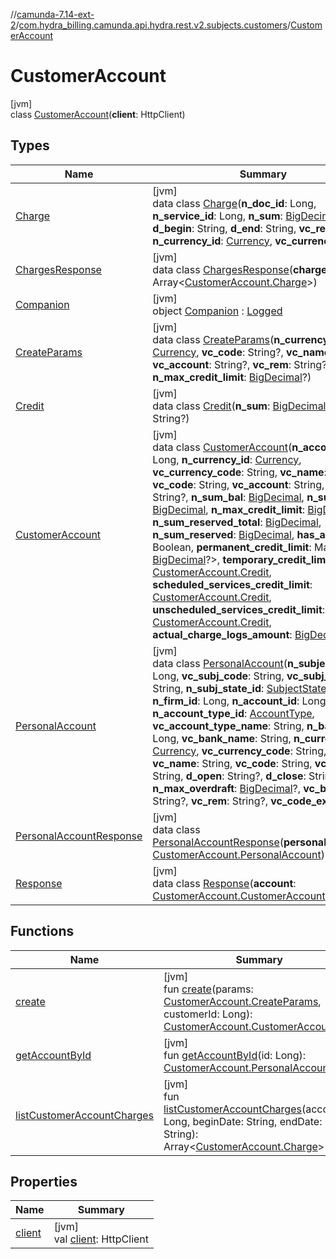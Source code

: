 //[camunda-7.14-ext-2](../../../index.md)/[com.hydra_billing.camunda.api.hydra.rest.v2.subjects.customers](../index.md)/[CustomerAccount](index.md)

# CustomerAccount

[jvm]\
class [CustomerAccount](index.md)(**client**: HttpClient)

## Types

| Name | Summary |
|---|---|
| [Charge](-charge/index.md) | [jvm]<br>data class [Charge](-charge/index.md)(**n_doc_id**: Long, **n_service_id**: Long, **n_sum**: [BigDecimal](https://docs.oracle.com/javase/8/docs/api/java/math/BigDecimal.html), **d_begin**: String, **d_end**: String, **vc_rem**: String, **n_currency_id**: [Currency](../../com.hydra_billing.camunda.api.hydra.common_types/-currency/index.md), **vc_currency**: String) |
| [ChargesResponse](-charges-response/index.md) | [jvm]<br>data class [ChargesResponse](-charges-response/index.md)(**charges**: Array<[CustomerAccount.Charge](-charge/index.md)>) |
| [Companion](-companion/index.md) | [jvm]<br>object [Companion](-companion/index.md) : [Logged](../../com.hydra_billing.camunda.Logger/-logged/index.md) |
| [CreateParams](-create-params/index.md) | [jvm]<br>data class [CreateParams](-create-params/index.md)(**n_currency_id**: [Currency](../../com.hydra_billing.camunda.api.hydra.common_types/-currency/index.md), **vc_code**: String?, **vc_name**: String?, **vc_account**: String?, **vc_rem**: String?, **n_max_credit_limit**: [BigDecimal](https://docs.oracle.com/javase/8/docs/api/java/math/BigDecimal.html)?) |
| [Credit](-credit/index.md) | [jvm]<br>data class [Credit](-credit/index.md)(**n_sum**: [BigDecimal](https://docs.oracle.com/javase/8/docs/api/java/math/BigDecimal.html)?, **d_end**: String?) |
| [CustomerAccount](-customer-account/index.md) | [jvm]<br>data class [CustomerAccount](-customer-account/index.md)(**n_account_id**: Long, **n_currency_id**: [Currency](../../com.hydra_billing.camunda.api.hydra.common_types/-currency/index.md), **vc_currency_code**: String, **vc_name**: String, **vc_code**: String, **vc_account**: String, **vc_rem**: String?, **n_sum_bal**: [BigDecimal](https://docs.oracle.com/javase/8/docs/api/java/math/BigDecimal.html), **n_sum_free**: [BigDecimal](https://docs.oracle.com/javase/8/docs/api/java/math/BigDecimal.html), **n_max_credit_limit**: [BigDecimal](https://docs.oracle.com/javase/8/docs/api/java/math/BigDecimal.html)?, **n_sum_reserved_total**: [BigDecimal](https://docs.oracle.com/javase/8/docs/api/java/math/BigDecimal.html), **n_sum_reserved**: [BigDecimal](https://docs.oracle.com/javase/8/docs/api/java/math/BigDecimal.html), **has_actual_atu**: Boolean, **permanent_credit_limit**: Map<String, [BigDecimal](https://docs.oracle.com/javase/8/docs/api/java/math/BigDecimal.html)?>, **temporary_credit_limit**: [CustomerAccount.Credit](-credit/index.md), **scheduled_services_credit_limit**: [CustomerAccount.Credit](-credit/index.md), **unscheduled_services_credit_limit**: [CustomerAccount.Credit](-credit/index.md), **actual_charge_logs_amount**: [BigDecimal](https://docs.oracle.com/javase/8/docs/api/java/math/BigDecimal.html)) |
| [PersonalAccount](-personal-account/index.md) | [jvm]<br>data class [PersonalAccount](-personal-account/index.md)(**n_subject_id**: Long, **vc_subj_code**: String, **vc_subj_name**: String, **n_subj_state_id**: [SubjectState](../../com.hydra_billing.camunda.api.hydra.common_types/-subject-state/index.md), **n_firm_id**: Long, **n_account_id**: Long, **n_account_type_id**: [AccountType](../../com.hydra_billing.camunda.api.hydra.common_types/-account-type/index.md), **vc_account_type_name**: String, **n_bank_id**: Long, **vc_bank_name**: String, **n_currency_id**: [Currency](../../com.hydra_billing.camunda.api.hydra.common_types/-currency/index.md), **vc_currency_code**: String, **vc_name**: String, **vc_code**: String, **vc_account**: String, **d_open**: String?, **d_close**: String?, **n_max_overdraft**: [BigDecimal](https://docs.oracle.com/javase/8/docs/api/java/math/BigDecimal.html)?, **vc_bank**: String?, **vc_rem**: String?, **vc_code_ex**: String?) |
| [PersonalAccountResponse](-personal-account-response/index.md) | [jvm]<br>data class [PersonalAccountResponse](-personal-account-response/index.md)(**personal_account**: [CustomerAccount.PersonalAccount](-personal-account/index.md)) |
| [Response](-response/index.md) | [jvm]<br>data class [Response](-response/index.md)(**account**: [CustomerAccount.CustomerAccount](-customer-account/index.md)) |

## Functions

| Name | Summary |
|---|---|
| [create](create.md) | [jvm]<br>fun [create](create.md)(params: [CustomerAccount.CreateParams](-create-params/index.md), customerId: Long): [CustomerAccount.CustomerAccount](-customer-account/index.md) |
| [getAccountById](get-account-by-id.md) | [jvm]<br>fun [getAccountById](get-account-by-id.md)(id: Long): [CustomerAccount.PersonalAccount](-personal-account/index.md) |
| [listCustomerAccountCharges](list-customer-account-charges.md) | [jvm]<br>fun [listCustomerAccountCharges](list-customer-account-charges.md)(accountId: Long, beginDate: String, endDate: String): Array<[CustomerAccount.Charge](-charge/index.md)> |

## Properties

| Name | Summary |
|---|---|
| [client](client.md) | [jvm]<br>val [client](client.md): HttpClient |
